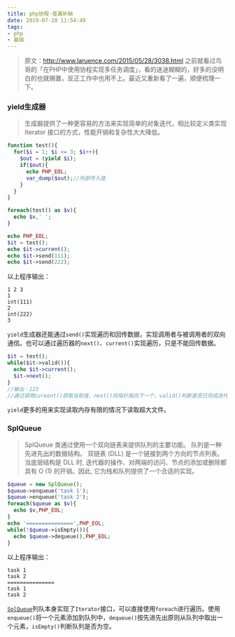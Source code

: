 ```yaml
---
title: php协程-查漏补缺
date: 2019-07-10 11:54:49
tags:
- php
- 基础
---
```


> 原文：http://www.laruence.com/2015/05/28/3038.html
之前就看过鸟哥的「在PHP中使用协程实现多任务调度」，看的迷迷糊糊的，好多的没明白的也就搁置，反正工作中也用不上。最近又重新看了一遍，顺便梳理一下。

### yield生成器
> 生成器提供了一种更容易的方法来实现简单的对象迭代，相比较定义类实现 Iterator 接口的方式，性能开销和复杂性大大降低。
``` php
function test(){
  for($i = 1; $i <= 3; $i++){
    $out = (yield $i);
    if($out){
      echo PHP_EOL;
      var_dump($out);//外部传入值
    }
  }
}

foreach(test() as $v){
  echo $v,' ';
}

echo PHP_EOL;
$it = test();
echo $it->current();
echo $it->send(111);
echo $it->send(222);
```
以上程序输出：
```
1 2 3
1
int(111)
2
int(222)
3
```

`yield`生成器还能通过`send()`实现遍历和回传数据，实现调用者与被调用者的双向通信。也可以通过遍历器的`next()`、`current()`实现遍历，只是不能回传数据。

``` php
$it = test();
while($it->valid()){
  echo $it->current();
  $it->next();
}
//输出：123 
//通过调用cureent()获取当前值，next()将指针指向下一个，valid()判断是否已完成迭代
```
`yield`更多的用来实现读取内存有限的情况下读取超大文件。

### SplQueue
> SplQueue 类通过使用一个双向链表来提供队列的主要功能。
> 队列是一种先进先出的数据结构。
> 双链表 (DLL) 是一个链接到两个方向的节点列表。当底层结构是 DLL 时, 迭代器的操作、对两端的访问、节点的添加或删除都具有 O (1) 的开销。因此, 它为栈和队列提供了一个合适的实现。
```php
$queue = new SplQueue();
$queue->enqueue('task 1');
$queue->enqueue('task 2');
foreach($queue as $v){
  echo $v,PHP_EOL;
}
echo '===============',PHP_EOL;
while(!$queue->isEmpty()){
  echo $queue->dequeue(),PHP_EOL;
}
```
以上程序输出：
```
task 1
task 2
===============
task 1
task 2
```
[`SplQueue`](https://www.php.net/manual/zh/class.splqueue.php)列队本身实现了`Iterator`接口，可以直接使用`foreach`进行遍历。使用`enqueue()`将一个元素添加到队列中，`dequeue()`按先进先出原则从队列中取出一个元素，`isEmpty()`判断队列是否为空。